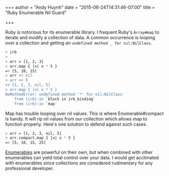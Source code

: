+++
author = "Andy Huynh"
date = "2015-06-24T14:31:46-07:00"
title = "Ruby Enumerable Nil Guard"

+++

Ruby is notorious for its enumerable library. I frequent Ruby's `Array#map` to iterate and modify a collection of data. A common occurrence is looping over a collection and getting an `undefined method _ for nil:NilClass`.

``` bash
> irb
>
> arr = [1, 2, 3]
> arr.map { |x| x * 5 }
=> [5, 10, 15]
> arr << nil
> arr << 5
=> [1, 2, 3, nil, 5]
> arr.map { |x| x * 5 }
NoMethodError: undefined method '*' for nil:NilClass
    from (irb):in `block in irb_binding`
    from (irb):in `map'
```

Map has trouble looping over nil values. This is where Enumerable#compact is handy. It will rip nil values from our collection which allows map to function properly. Here's one solution to defend against such cases.

``` bash
> arr = [1, 2, 3, nil, 5]
> arr.compact.map { |x| x * 5 }
=> [5, 10, 15, 25]
```

[Enumerables](http://ruby-doc.org/core-2.2.2/Enumerable.html) are powerful on their own, but when combined with other enumerables can yield total control over your data. I would get acclimated with enumerables since collections are considered rudimentary for any professional developer.
